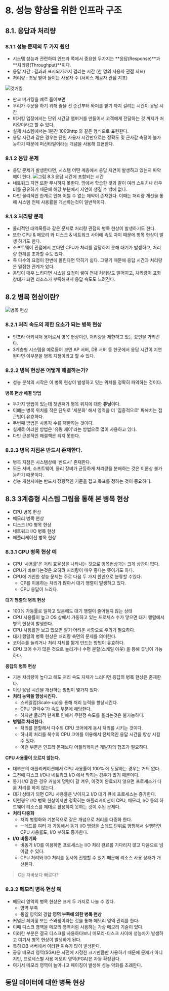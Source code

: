 # 8. 성능 향상을 위한 인프라 구조

## 8.1. 응답과 처리량

### 8.1.1 성능 문제의 두 가지 원인

- 시스템 성능과 관련하여 인프라 쪽에서 중요한 두가지는 **응답(Response)**과 **처리량(Throughput)**이다.
- 응답 시간 : 결과과 표시되기까지 걸리는 시간 (한 명의 사용자 관점 지표)
- 처리량 : 초당 받아 들이는 사용자 수 (서비스 제공자 관점 지표)


![갓거킹](img/gotgerking.jpeg)
- 판교 버거킹을 예로 들어보면
- 우리가 주문을 하기 위해 줄을 선 순간부터 와퍼를 받기 까지 걸리는 시간이 응답 시간
- 버거킹 입장에서는 단위 시간당 햄버거를 만들어서 고객에게 전달하는 것 까지가 처리량이라고 할 수 있다.
- 실제 시스템에서는 1분간 1000http 와 같은 형식으로 표현한다.
- 응답 시간과 같은 경우는 단인 사용자 시간만으로는 정확도 및 근사값 측정이 불가능하기 때문에 퍼신타일이라는 개념을 사용해 표현한다.
  
### 8.1.2 응답 문제
- 응답 문제가 발생한다면, 시스템 어떤 계층에서 응답 지연이 발생하고 있는지 파악해야 한다.
![그림 8.3 응답 시간에 포함되는 시간](img/response-1.jpeg)
- 네트워크 지연 또한 무시하지 못한다. 앞에서 학습한 것과 같이 여러 스위치나 라우터를 공유하기 때문에 해당 부분에서 지연이 생길 수 밖에 없다.
- 다만 물리적인 한계로 인해 어쩔 수 없는 제약이 존재한다. 이때는 처리량 개선을 통해 시스템 전체 사용률을 개선하는것이 일반적이다.

### 8.1.3 처리량 문제
- 물리적인 대역폭등과 같은 문제로 처리량 관점의 병목 현상이 발생하기도 한다.
- 또한 CPU & 메모리 와 디스크 & 네트워크 사이에 속도 차이 때문에 병목 현상이 발생 하기도 한다.
- 소프트웨어 관점에서 본다면 CPU가 처리를 감당하지 못해 대기가 발생하고, 처리량 한계를 초과할 수도 있다.
- 즉 다수의 요청이 한번에 몰린다면 막히기 쉽다. 그렇기 때문에 응답 시간과 처리량은 밀접한 관계가 있다.
- 응답이 매우 느리다면 시스템 요청이 쌓여 전체 처리량도 떨어지고, 처리량이 포화 상태가 되면 리소스가 부족해져서 응답 속도도 느려진다.

## 8.2 병목 현상이란?

![병목 현상](img/bottleneck-1.jpeg)

### 8.2.1 처리 속도의 제한 요소가 되는 병목 현상
- 인프라 아키텍처 용어로서 병목 현상이란, 처리량을 제한하고 있는 요인을 가리킨다.
- 3계층형 시스템을 예로들어 보면 AP 서버, DB 서버 등 한곳에서 응답 시간이 지연 된다면 이부분을 병목 지점이라고 할 수 있다.

### 8.2.2 병목 현상은 어떻게 해결하는가?
- 성능 분석의 시작은 이 병목 현상이 발생하고 잇는 위치를 정확히 파악하는 것이다.

**병목 현상 해결 방법**
- 두가지 방법이 있는데 첫번째가 병목 위치에 대한 **튜닝**이다.
- 이떄는 병목 위치를 작은 단위로 '세분화' 해서 영역을 더 '집중적으로' 파헤치는 접근법이 유효하다.
- 두번째 방법은 사용자 수를 제한하는 것이다.
- 실제로 이러한 방법은 '유량 제어'라는 방법으로 많이 사용하고 있다. 
- 다만 근본적인 해결책은 되지 못한다.

### 8.2.3 병목 지점은 반드시 존재한다.
- 병목 지점은 시스템상에 '반드시' 존재한다.
- 모든 서버, 소프트웨어, 물리 장비가 균등하게 처리량을 분배하는 것은 이론상 불가능하기 때문이다.
- 성능 개선시에는 반드시 정량적인 기준을 잡고 목표를 정하는 것이 중요하다.

## 8.3 3계층형 시스템 그림을 통해 본 병목 현상
- CPU 병목 현상
- 메모리 병목 현상
- 디스크 I/O 병목 현상
- 네트워크 I/O 병목 현상
- 애플리케이션 병목 현상

### 8.3.1 CPU 병목 현상 예
- CPU '사용률'은 처리 효율성을 나타내는 것으로 병목현상과는 크게 상관이 없다.
- CPU가 바쁘다는것은 오히려 처리량이 매우 좋다는 뜻이기도 하다.
- CPU에 기인한 성능 문제는 주로 다음 두 가지 원인으로 분류할 수있다.
  - CP를 이용하는 처리가 많아서 대기 행렬이 발생하고 있다.
  - CPU 응답이 느리다.

**대기 행렬의 병목 현상**
- 100% 가동률로 일하고 있음에도 대기 행렬이 줄어들지 않는 상태
- CPU 사용률이 높고 OS 상에서 가동하고 있는 프로세스 수가 맣으면 대기 행렬에서 병목 현상이 발생한다.
- CPU 사용률만 보고 있으면 알기 어려운 사항으로 주의가 필요하다.
- 대기 행렬의 병목 현상은 처리량 측면의 문제를 의미한다.
- 코어수를 늘리거나 처리 자체를 짧게 만드는 방법이 유효하다.
- CPU 코어 수가 많은 것으로 늘리거나 수평 분할(스케일 아웃) 을 통해 튜닝이 가능하다.
  
**응답의 병목 현상**
- 기본 처리량이 높다고 해도 처리 속도 자체가 느리다면 응답의 병목 현상은 존재한다.
- 이런 응답 시간을 개선하는 방법이 몇가지 있다.
- **처리 능력을 향상시킨다.**
  - 스케일업(Scale-up)을 통해 처리 능력을 향상시킨다.
  - CPU '클럭수'가 속도 부분에 해당한다.
  - 하지만 물리적 한계로 인해서 무한정 속도를 올리는것은 불가능하다.
- **병렬로 처리한다.**
  - 처리를 분할해서 다수의 CPU 코어에게 동시 처리를 시키는 것이다.
  - 하나의 처리를 복수의 CPU 코어를 이용해서 전체적인 응답 시간을 향상 시킬 수 있다.
  - 이런 부분은 인프라 문제보다 어플리케이션 개발자의 협조가 필요하다.

**CPU 사용률이 오르지 않는다.**
- 대부분의 애플리케이션에서 CPU 사용률이 100% 에 도달하는 경우는 거의 없다.
- 그전에 디스크 I/O나 네트워크 I/O 에서 막히는 경우가 많기 때문이다.
- 동기 I/O 같은 경우 커널에 명령이 갈 겨우, 이것이 완료되지 않으면 프로세스가 다음 처리를 하지 않는다.
- 대기 상태가 되면 CPU 사용률은 낮아지고 I/O 대기 큐에 프로세스는 증가한다.
- 이런경우 I/O 병목 현상이지만 정확히는 애플리케이션이 CPU, 메모리, I/O 등의 하드웨어 리소스를 제대로 활용하지 못하는 것이 주된 문제다.
- **처리 다중화**
  - 처리 병렬화와 기본적으로 같은 개념으로 처리를 다중화 한다.
  - ㅡ레드를 여러 개 가동해서 동기 I/O 명령을 스레드 단위로 병행해서 실행하면 CPU 사용률도, I/O 부하도 증가한다.
- **I/O 비동기화**
  - 비동기 I/O를 이용하면 프로세스는 I/O 처리 완료를 기다리지 않고 다음으로 넘어갈 수 있다.
  - CPU 처리와 I/O 처리를 동시에 진행할 수 있기 때문에 리소스 사용 상태가 개선된다.

> C는 자바보다 빠르다?

### 8.3.2 메모리 병목 현상 예
- 메모리 영역의 병목 현상은 크게 두 가지로 나눌 수 있다.
  - 영역 부족
  - 동일 영역의 경합
**영역 부족에 의한 병목 현상**
- 커널은 페이징 또는 스와핑이라는 것을 통해 메모리 영역 관리를 한다.
- 이때 디스크 영역을 메모리 영역처럼 사용하는 가상 메모리 기술이 있다.
- 이러한 부분은 결국 디스크를 사용하다보니 메모리-디스크 사이에 성능차가 발생하고 여기서 병목 현상이 발생하게 된다.
- 특히 DB 서버에서 이러한 이슈가 많이 발생한다.
- 공유 메모리 영역(SGA)은 사전에 지정한 크기만큼만 사용하기 때문에 문제가 아니지만, 프로세스별 사용 메모리 영역(PGA)은 자동 확장된다. 
- 여기서 메모리 영역이 늘어나고 페이징이 발생해 성능 악화를 초래한다.

**동일 데이터에 대한 병목 현상**
- 